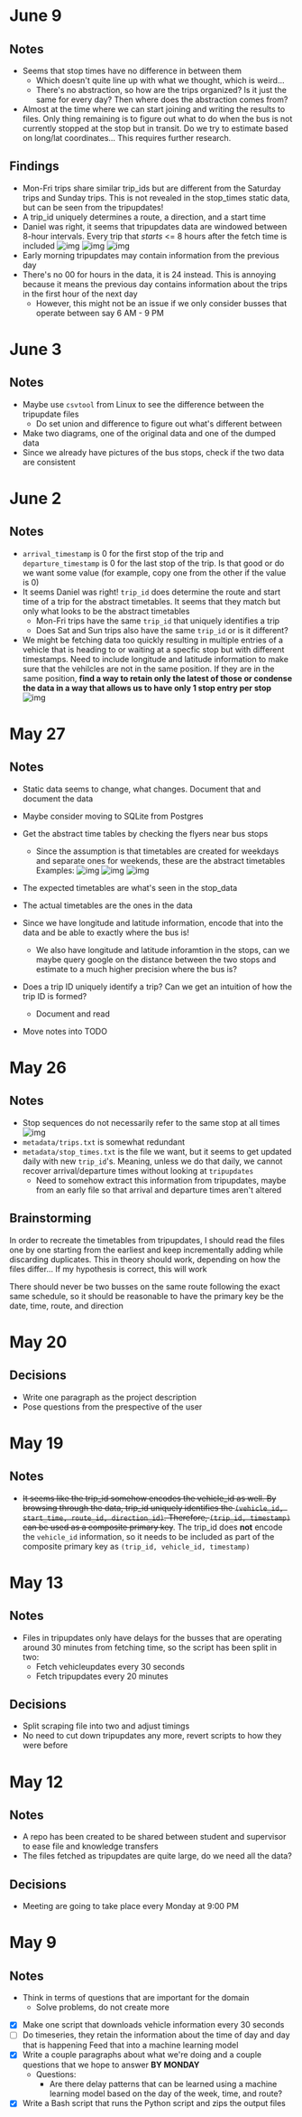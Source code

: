 # June 9

## Notes
- Seems that stop times have no difference in between them
    - Which doesn't quite line up with what we thought, which is weird...
    - There's no abstraction, so how are the trips organized? Is it just
    the same for every day? Then where does the abstraction comes from?
- Almost at the time where we can start joining and writing the results to
files. Only thing remaining is to figure out what to do when the bus is not
currently stopped at the stop but in transit. Do we try to estimate based on
long/lat coordinates... This requires further research.

## Findings
- Mon-Fri trips share similar trip_ids but are different from the Saturday
trips and Sunday trips. This is not revealed in the stop_times static data,
but can be seen from the tripupdates!
- A trip_id uniquely determines a route, a direction, and a start time
- Daniel was right, it seems that tripupdates data are windowed between
8-hour intervals. Every trip that *starts* <= 8 hours after the fetch time
is included
![img](images/tripupdates_window1.png)
![img](images/tripupdates_window2.png)
![img](images/tripupdates_window3.png)
- Early morning tripupdates may contain information from the previous day
- There's no 00 for hours in the data, it is 24 instead. This is annoying
because it means the previous day contains information about the trips
in the first hour of the next day
    - However, this might not be an issue if we only consider busses that
    operate between say 6 AM - 9 PM

# June 3

## Notes
- Maybe use `csvtool` from Linux to see the difference between the
tripupdate files
    - Do set union and difference to figure out what's different between
- Make two diagrams, one of the original data and one of the dumped data
- Since we already have pictures of the bus stops, check if the two
data are consistent

# June 2

## Notes
- `arrival_timestamp` is 0 for the first stop of the trip and
`departure_timestamp` is 0 for the last stop of the trip. Is that good
or do we want some value (for example, copy one from the other if the
value is 0)
- It seems Daniel was right! `trip_id` does determine the route and
start time of a trip for the abstract timetables. It seems that they match
but only what looks to be the abstract timetables
    - Mon-Fri trips have the same `trip_id` that uniquely identifies a trip
    - Does Sat and Sun trips also have the same `trip_id` or is it different?
- We might be fetching data too quickly resulting in multiple entries of
a vehicle that is heading to or waiting at a specfic stop but with different
timestamps. Need to include longitude and latitude information to make sure
that the vehilcles are not in the same position. If they are in the same
position, **find a way to retain only the latest of those or condense** 
**the data in a way that allows us to have only 1 stop entry per stop**
![img](images/bus_repeated_timestamps.png)

# May 27

## Notes
- Static data seems to change, what changes. Document that and document
the data
- Maybe consider moving to SQLite from Postgres
- Get the abstract time tables by checking the flyers near
bus stops
    - Since the assumption is that timetables are created for weekdays
    and separate ones for weekends, these are the abstract timetables
    Examples: ![img](images/bus_trip_planner.jpg)
    ![img](images/bus_trip_planner2.jpg) ![img](images/bus_trip_planner3.jpg)
- The expected timetables are what's seen in the stop_data
- The actual timetables are the ones in the data
- Since we have longitude and latitude information, encode that
into the data and be able to exactly where the bus is!
    - We also have longitude and latitude inforamtion in the stops, can we
    maybe query google on the distance between the two stops and estimate
    to a much higher precision where the bus is?
- Does a trip ID uniquely identify a trip? Can we get an intuition of
how the trip ID is formed?
    - Document and read

- Move notes into TODO


# May 26

## Notes
- Stop sequences do not necessarily refer to the same stop at all times
![img](images/bus7_stops.png)
- `metadata/trips.txt` is somewhat redundant
- `metadata/stop_times.txt` is the file we want, but it seems to get
updated daily with new `trip_id`'s. Meaning, unless we do that daily, we
cannot recover arrival/departure times without looking at `tripupdates`
    - Need to somehow extract this information from tripupdates, maybe
    from an early file so that arrival and departure times aren't altered

## Brainstorming
In order to recreate the timetables from tripupdates, I should read the files
one by one starting from the earliest and keep incrementally adding while
discarding duplicates. This in theory should work, depending on how the files
differ... If my hypothesis is correct, this will work

There should never be two busses on the same route following the exact same
schedule, so it should be reasonable to have the primary key be the date,
time, route, and direction

# May 20

## Decisions
- Write one paragraph as the project description
- Pose questions from the prespective of the user

# May 19

## Notes
- ~~It seems like the trip_id somehow encodes the vehicle_id as well. By
browsing through the data, trip_id uniquely identifies the
`(vehicle_id, start_time, route_id, direction_id)`. Therefore,
`(trip_id, timestamp)` can be used as a composite primary key~~. The trip_id
does **not** encode the `vehicle_id` information, so it needs to be included
as part of the composite primary key as `(trip_id, vehicle_id, timestamp)`

# May 13

## Notes
- Files in tripupdates only have delays for the busses that are operating
around 30 minutes from fetching time, so the script has been split in two:
    - Fetch vehicleupdates every 30 seconds
    - Fetch tripupdates every 20 minutes

## Decisions
- Split scraping file into two and adjust timings
- No need to cut down tripupdates any more, revert scripts to
how they were before

# May 12

## Notes
- A repo has been created to be shared between student and supervisor to ease
file and knowledge transfers
- The files fetched as tripupdates are quite large, do we need all the data?

## Decisions
- Meeting are going to take place every Monday at 9:00 PM

# May 9

## Notes
- Think in terms of questions that are important for the domain
	- Solve problems, do not create more
- [x] Make one script that downloads vehicle information every 30 seconds
- [ ] Do timeseries, they retain the information about the time of
day and day that is happening
Feed that into a machine learning model
- [x] Write a couple paragraphs about what we're doing and a couple
questions that we hope to answer **BY MONDAY**
	- Questions:
		- Are there delay patterns that can be learned using a machine learning
        model based on the day of the week, time, and route?
- [x] Write a Bash script that runs the Python script and zips the output files
